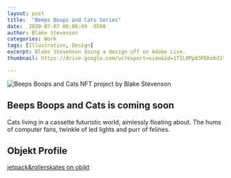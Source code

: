 ```yaml
---
layout: post
title:  "Beeps Boops and Cats Series"
date:  2020-07-07 00:00:09 -0500
author: Blake Stevenson
categories: Work
tags: [Illustration, Design]
excerpt: Blake Stevenson doing a design off on Adobe Live.
thumbnail: https://drive.google.com/uc?export=view&id=1TIL0Pp83PEKoKd1tAY67avXkPodLVoc7

---
```


![Beeps Boops and Cats NFT project by Blake Stevenson](https://drive.google.com/uc?export=view&id=1TIL0Pp83PEKoKd1tAY67avXkPodLVoc7)

## Beeps Boops and Cats is coming soon

Cats living in a cassette futuristic world, aimlessly floating about. The hums of computer fans, twinkle of led lights and purr of felines.

## Objekt Profile
[jetpack&rollerskates on objkt](https://objkt.com/profile/jetpacksandrollerskates/created)
